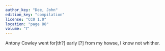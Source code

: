 ```yaml
---
author_key: "Dee, John"
edition_key: "compilation"
license: "CC0 1.0"
location: "page 88"
volume: "Ⅰ"
---
```

Antony Cowley went for[th?] early [?] from my howse, I know not whither.
